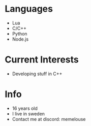 # Languages
- Lua
- C/C++
- Python
- Node.js

# Current Interests
- Developing stuff in C++

# Info
- 16 years old
- I live in sweden
- Contact me at discord: memelouse
